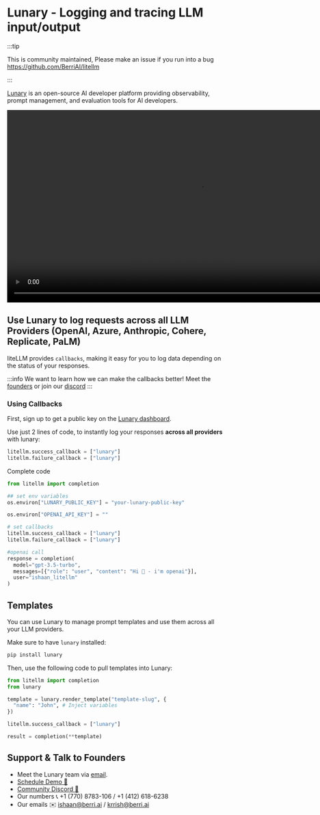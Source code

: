 # Lunary - Logging and tracing LLM input/output

:::tip

This is community maintained, Please make an issue if you run into a bug
https://github.com/BerriAI/litellm

:::


[Lunary](https://lunary.ai/) is an open-source AI developer platform providing observability, prompt management, and evaluation tools for AI developers.

<video controls width='900' >
  <source src='https://lunary.ai/videos/demo-annotated.mp4'/>
</video>

## Use Lunary to log requests across all LLM Providers (OpenAI, Azure, Anthropic, Cohere, Replicate, PaLM)

liteLLM provides `callbacks`, making it easy for you to log data depending on the status of your responses.

:::info
We want to learn how we can make the callbacks better! Meet the [founders](https://calendly.com/d/4mp-gd3-k5k/berriai-1-1-onboarding-litellm-hosted-version) or
join our [discord](https://discord.gg/wuPM9dRgDw)
:::

### Using Callbacks

First, sign up to get a public key on the [Lunary dashboard](https://lunary.ai).

Use just 2 lines of code, to instantly log your responses **across all providers** with lunary:

```python
litellm.success_callback = ["lunary"]
litellm.failure_callback = ["lunary"]
```

Complete code

```python
from litellm import completion

## set env variables
os.environ["LUNARY_PUBLIC_KEY"] = "your-lunary-public-key"

os.environ["OPENAI_API_KEY"] = ""

# set callbacks
litellm.success_callback = ["lunary"]
litellm.failure_callback = ["lunary"]

#openai call
response = completion(
  model="gpt-3.5-turbo",
  messages=[{"role": "user", "content": "Hi 👋 - i'm openai"}],
  user="ishaan_litellm"
)
```

## Templates

You can use Lunary to manage prompt templates and use them across all your LLM providers.

Make sure to have `lunary` installed:

```bash
pip install lunary
```

Then, use the following code to pull templates into Lunary:

```python
from litellm import completion
from lunary

template = lunary.render_template("template-slug", {
  "name": "John", # Inject variables
})

litellm.success_callback = ["lunary"]

result = completion(**template)
```

## Support & Talk to Founders

- Meet the Lunary team via [email](mailto:hello@lunary.ai).
- [Schedule Demo 👋](https://calendly.com/d/4mp-gd3-k5k/berriai-1-1-onboarding-litellm-hosted-version)
- [Community Discord 💭](https://discord.gg/wuPM9dRgDw)
- Our numbers 📞 +1 (770) 8783-106 / ‭+1 (412) 618-6238‬
- Our emails ✉️ ishaan@berri.ai / krrish@berri.ai
